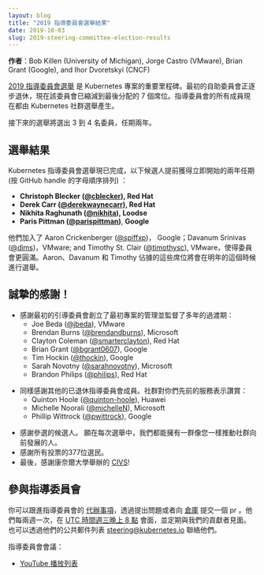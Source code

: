 ```yaml
---
layout: blog
title: "2019 指導委員會選舉結果"
date: 2019-10-03
slug: 2019-steering-committee-election-results
---
```

<!--
---
layout: blog
title: "2019 Steering Committee Election Results"
date: 2019-10-03
slug: 2019-steering-committee-election-results
---
-->
<!--
**Authors**: Bob Killen (University of Michigan), Jorge Castro (VMware),
Brian Grant (Google), and Ihor Dvoretskyi (CNCF)
-->
**作者**：Bob Killen (University of Michigan), Jorge Castro (VMware),
Brian Grant (Google), and Ihor Dvoretskyi (CNCF)
<!--
The [2019 Steering Committee Election] is a landmark milestone for the
Kubernetes project. The initial bootstrap committee is graduating to emeritus
and the committee has now shrunk to its final allocation of seven seats. All
members of the Steering Committee are now fully elected by the Kubernetes
Community.
-->
[2019 指導委員會選舉][2019 Steering Committee Election] 是 Kubernetes 專案的重要里程碑。最初的自助委員會正逐步退休，現在該委員會已縮減到最後分配的 7 個席位。指導委員會的所有成員現在都由 Kubernetes 社群選舉產生。
<!--
Moving forward elections will elect either 3 or 4 people to the committee for
two-year terms.
-->
接下來的選舉將選出 3 到 4 名委員，任期兩年。
<!--
## **Results**

The Kubernetes Steering Committee Election is now complete and the following
candidates came ahead to secure two-year terms that start immediately
(in alphabetical order by GitHub handle):
-->
## 選舉結果

Kubernetes 指導委員會選舉現已完成，以下候選人提前獲得立即開始的兩年任期 (按 GitHub handle 的字母順序排列) ：

* **Christoph Blecker ([@cblecker]), Red Hat**
* **Derek Carr ([@derekwaynecarr]), Red Hat**
* **Nikhita Raghunath ([@nikhita]), Loodse**
* **Paris Pittman ([@parispittman])**, **Google**
<!--
They join Aaron Crickenberger ([@spiffxp]), Google; Davanum Srinivas ([@dims]),
VMware; and Timothy St. Clair ([@timothysc]), VMware, to round out the committee.
The seats held by Aaron, Davanum, and Timothy will be up for election around
this time next year.
-->
他們加入了 Aaron Crickenberger ([@spiffxp])， Google；Davanum Srinivas ([@dims])，VMware; and Timothy St. Clair ([@timothysc]), VMware，使得委員會更圓滿。Aaron、Davanum 和 Timothy 佔據的這些席位將會在明年的這個時候進行選舉。

<!--
## Big Thanks!

* Thanks to the initial bootstrap committee for establishing the initial
  project governance and overseeing a multi-year transition period:
-->
## 誠摯的感謝！

* 感謝最初的引導委員會創立了最初專案的管理並監督了多年的過渡期：
    * Joe Beda ([@jbeda]), VMware
    * Brendan Burns ([@brendandburns]), Microsoft
    * Clayton Coleman ([@smarterclayton]), Red Hat
    * Brian Grant ([@bgrant0607]), Google
    * Tim Hockin ([@thockin]), Google
    * Sarah Novotny ([@sarahnovotny]), Microsoft
    * Brandon Philips ([@philips]), Red Hat
<!--
* And also thanks to the other Emeritus Steering Committee Members. Your
  prior service is appreciated by the community:
-->
* 同樣感謝其他的已退休指導委員會成員。社群對你們先前的服務表示讚賞：
    * Quinton Hoole ([@quinton-hoole]), Huawei
    * Michelle Noorali ([@michelleN]), Microsoft
    * Phillip Wittrock ([@pwittrock]), Google
<!--
* Thanks to the candidates that came forward to run for election. May we always
  have a strong set of people who want to push the community forward like yours
  in every election.
* Thanks to all 377 voters who cast a ballot.
* And last but not least…Thanks to Cornell University for hosting [CIVS]!
-->
* 感謝參選的候選人。 願在每次選舉中，我們都能擁有一群像您一樣推動社群向前發展的人。
* 感謝所有投票的377位選民。
* 最後，感謝康奈爾大學舉辦的 [CIVS]!
<!--
## Get Involved with the Steering Committee

You can follow along with Steering Committee [backlog items] and weigh in by
filing an issue or creating a PR against their [repo]. They meet bi-weekly on
[Wednesdays at 8pm UTC] and regularly attend Meet Our Contributors.  They can
also be contacted at their public mailing list [steering@kubernetes.io].

Steering Committee Meetings:
-->
## 參與指導委員會

你可以跟進指導委員會的 [代辦事項][backlog items]，透過提出問題或者向 [倉庫][repo] 提交一個 pr 。他們每兩週一次，在 [UTC 時間週三晚上 8 點][Wednesdays at 8pm UTC] 會面，並定期與我們的貢獻者見面。也可以透過他們的公共郵件列表 [steering@kubernetes.io] 聯絡他們。

指導委員會會議：
<!--
* [YouTube Playlist]
-->
* [YouTube 播放列表][YouTube Playlist]

[2019 Steering Committee Election]: https://git.k8s.io/community/events/elections/2021

[@cblecker]: https://github.com/cblecker
[@derekwaynecarr]: https://github.com/derekwaynecarr
[@nikhita]: https://github.com/nikhita
[@parispittman]: https://github.com/parispittman
[@spiffxp]: https://github.com/spiffxp
[@dims]: https://github.com/dims
[@timothysc]: https://github.com/timothysc
[@jbeda]: https://github.com/jbeda
[@brendandburns]: https://github.com/brendandburns
[@smarterclayton]: https://github.com/smarterclayton
[@bgrant0607]: https://github.com/bgrant0607
[@thockin]: https://github.com/thockin
[@sarahnovotny]: https://github.com/sarahnovotny
[@philips]: https://github.com/philips
[@quinton-hoole]: https://github.com/quinton-hoole
[@michelleN]: https://github.com/michelleN
[@pwittrock]: https://github.com/pwittrock

[CIVS]: https://civs.cs.cornell.edu/
[backlog items]: https://github.com/kubernetes/steering/projects/1
[repo]: https://github.com/kubernetes/steering
[Wednesdays at 8pm UTC]: https://github.com/kubernetes/steering
[steering@kubernetes.io]: mailto:steering@kubernetes.io
[YouTube Playlist]: https://www.youtube.com/playlist?list=PL69nYSiGNLP1yP1B_nd9-drjoxp0Q14qM

